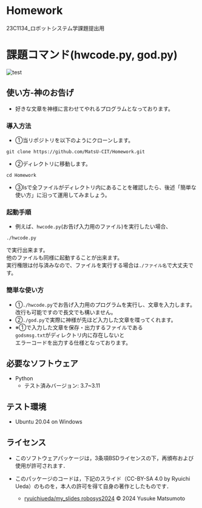 # Homework
23C1134_ロボットシステム学課題提出用

# 課題コマンド(hwcode.py, god.py)
![test](https://github.com/MatsU-CIT/Homework/actions/workflows/test.yml/badge.svg)


## 使い方-神のお告げ
- 好きな文章を神様に言わせてやれるプログラムとなっております。

### 導入方法
- ①当リポジトリを以下のようにクローンします。  
```
git clone https://github.com/MatsU-CIT/Homework.git
```
- ②ディレクトリに移動します。  
```
cd Homework  
```
- ③lsで全ファイルがディレクトリ内にあることを確認したら、後述「簡単な使い方」に沿って運用してみましょう。  
### 起動手順
- 例えば、```hwcode.py```(お告げ入力用のファイル)を実行したい場合、
```
./hwcode.py  
```
で実行出来ます。  
他のファイルも同様に起動することが出来ます。  
実行権限は付与済みなので、ファイルを実行する場合は```./ファイル名```で大丈夫です。  
### 簡単な使い方
- ①```./hwcode.py```でお告げ入力用のプログラムを実行し、文章を入力します。  
  改行も可能ですので長文でも構いません。  
- ②```./god.py```で実際に神様が先ほど入力した文章を喋ってくれます。  
- ※①で入力した文章を保存・出力するファイルである  
  ```godsmsg.txt```がディレクトリ内に存在しないと  
  エラーコードを出力する仕様となっております。  

## 必要なソフトウェア
- Python
  - テスト済みバージョン: 3.7~3.11

## テスト環境
- Ubuntu 20.04 on Windows  

## ライセンス
- このソフトウェアパッケージは，3条項BSDライセンスの下，再頒布および使用が許可されます．

- このパッケージのコードは，下記のスライド（CC-BY-SA 4.0 by Ryuichi Ueda）のものを，本人の許可を得て自身の著作としたものです．
    - [ryuichiueda/my_slides robosys2024](https://github.com/ryuichiueda/my_slides/tree/master/robosys_2024)
© 2024 Yusuke Matsumoto
